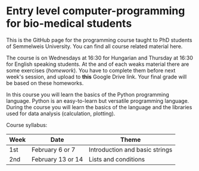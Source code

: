 # Entry level computer-programming for bio-medical students
This is the GitHub page for the programming course taught to PhD students of Semmelweis University. You can find all course related material here.

The course is on Wednesdays at 16:30 for Hungarian and Thursday at 16:30 for English speaking students. At the and of each weaks material there are some exercises (*homework*). You have to complete them before next week's session, and upload to **this** Google Drive link. Your final grade will be based on these homeworks.

In this course you will learn the basics of the Python programming language. Python is an easy-to-learn but versatile programming language. During the course you will learn the basics of the language and the libraries used for data analysis (calculation, plotting).

Course syllabus:

Week | Date | Theme
---|---|---|
1st |February 6 or 7 | Introduction and basic strings
2nd | February 13 or 14 | Lists and conditions